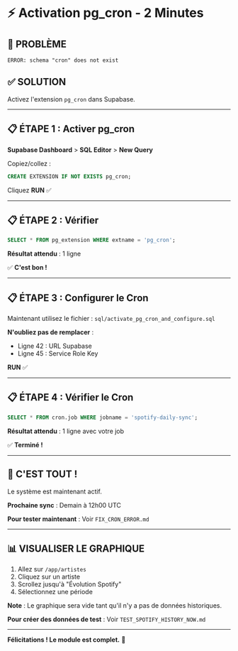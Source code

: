 # ⚡ Activation pg_cron - 2 Minutes

## 🎯 **PROBLÈME**

```
ERROR: schema "cron" does not exist
```

## ✅ **SOLUTION**

Activez l'extension `pg_cron` dans Supabase.

---

## 📋 **ÉTAPE 1 : Activer pg_cron**

**Supabase Dashboard** > **SQL Editor** > **New Query**

Copiez/collez :

```sql
CREATE EXTENSION IF NOT EXISTS pg_cron;
```

Cliquez **RUN** ✅

---

## 📋 **ÉTAPE 2 : Vérifier**

```sql
SELECT * FROM pg_extension WHERE extname = 'pg_cron';
```

**Résultat attendu** : 1 ligne

✅ **C'est bon !**

---

## 📋 **ÉTAPE 3 : Configurer le Cron**

Maintenant utilisez le fichier :
`sql/activate_pg_cron_and_configure.sql`

**N'oubliez pas de remplacer** :
- Ligne 42 : URL Supabase
- Ligne 45 : Service Role Key

**RUN** ✅

---

## 📋 **ÉTAPE 4 : Vérifier le Cron**

```sql
SELECT * FROM cron.job WHERE jobname = 'spotify-daily-sync';
```

**Résultat attendu** : 1 ligne avec votre job

✅ **Terminé !**

---

## 🎉 **C'EST TOUT !**

Le système est maintenant actif.

**Prochaine sync** : Demain à 12h00 UTC

**Pour tester maintenant** : Voir `FIX_CRON_ERROR.md`

---

## 📊 **VISUALISER LE GRAPHIQUE**

1. Allez sur `/app/artistes`
2. Cliquez sur un artiste
3. Scrollez jusqu'à "Évolution Spotify"
4. Sélectionnez une période

**Note** : Le graphique sera vide tant qu'il n'y a pas de données historiques.

**Pour créer des données de test** : Voir `TEST_SPOTIFY_HISTORY_NOW.md`

---

**Félicitations ! Le module est complet.** 🚀



